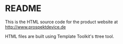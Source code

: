 # README

This is the HTML source code for the product website at http://www.prospektdevice.de

HTML files are built using Template Toolkit's ttree tool.